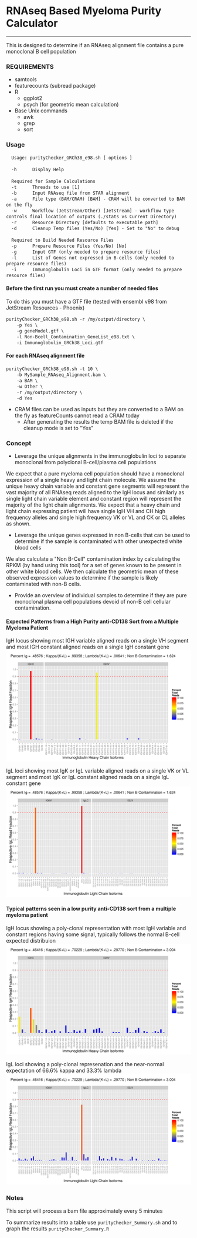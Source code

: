 # RNAseq Based Myeloma Purity Calculator
----

This is designed to determine if an RNAseq alignment file contains a pure monoclonal B cell population

### REQUIREMENTS

* samtools
* featurecounts (subread package)
* R
  * ggplot2
  * psych (for geometric mean calculation)
* Base Unix commands
  * awk
  * grep
  * sort

### Usage

```
  Usage: purityChecker_GRCh38_e98.sh [ options ]

  -h      Display Help

  Required for Sample Calculations  
  -t      Threads to use [1]  
  -b      Input RNAseq file from STAR alignment  
  -a      File type (BAM/CRAM) [BAM] - CRAM will be converted to BAM on the fly  
  -w      Workflow (Jetstream/Other) [Jetstream] - workflow type controls final location of outputs (./stats vs Current Directory)  
  -r      Resource Directory [defaults to executable path]  
  -d      Cleanup Temp files (Yes/No) [Yes] - Set to "No" to debug  

  Required to Build Needed Resource Files  
  -p      Prepare Resource Files (Yes/No) [No]  
  -g      Input GTF (only needed to prepare resource files)  
  -l      List of Genes not expressed in B-cells (only needed to prepare resource files)  
  -i      Immunoglobulin Loci in GTF format (only needed to prepare resource files)  
```  

#### Before the first run you must create a number of needed files
To do this you must have a GTF file (tested with ensembl v98 from JetStream Resources - Phoenix)
```
purityChecker_GRCh38_e98.sh -r /my/output/directory \
    -p Yes \
    -g geneModel.gtf \
    -l Non-Bcell_Contamination_GeneList_e98.txt \
    -i Immunoglobulin_GRCh38_Loci.gtf
```

#### For each RNAseq alignment file
``` 
purityChecker_GRCh38_e98.sh -t 10 \
    -b MySample_RNAseq_Alignment.bam \
    -a BAM \
    -w Other \
    -r /my/output/directory \
    -d Yes 
```
* CRAM files can be used as inputs but they are converted to a BAM on the fly as featureCounts cannot read a CRAM today
  * After generating the results the temp BAM file is deleted if the cleanup mode is set to "Yes"

### Concept

* Leverage the unique alignments in the immunoglobulin loci to separate monoclonal from polyclonal B-cell/plasma cell populations

We expect that a pure myeloma cell population should have a monoclonal expression of a single heavy and light chain molecule. We assume the unique heavy chain variable and constant gene segments will represent the vast majority of all RNAseq reads aligned to the IgH locus and similarly as single light chain variable element and constant region will represent the majority of the light chain alignments.  We expect that a heavy chain and light chain expressing patient will have single IgH VH and CH high frequency alleles and single high frequency VK or VL and CK or CL alleles as shown.

* Leverage the unique genes expressed in non B-cells that can be used to determine if the sample is contaminated with other unexpected white blood cells

We also calculate a "Non B-Cell" contamination index by calculating the RPKM (by hand using this tool) for a set of genes known to be present in other white blood cells.  We then calculate the geometric mean of these observed expression values to determine if the sample is likely contaminated with non-B cells.

* Provide an overview of individual samples to determine if they are pure monoclonal plasma cell populations devoid of non-B cell cellular contamination.

#### Expected Patterns from a High Purity anti-CD138 Sort from a Multiple Myeloma Patient
IgH locus showing most IGH variable aligned reads on a single VH segment and most IGH constant aligned reads on a single IgH constant gene
![IgH Locus](/myeloma_purityCalculator_RNAseq/images/Expected_Good_Myeloma_IgH.png)

IgL loci showing most IgK or IgL variable aligned reads on a single VK or VL segment and most IgK or IgL constant aligned reads on a single IgL constant gene
![IgL Loci](/myeloma_purityCalculator_RNAseq/images/Expected_Good_Myeloma_IgL.png)

#### Typical patterns seen in a low purity anti-CD138 sort from a multiple myeloma patient
IgH locus showing a poly-clonal representation with most IgH variable and constant regions having some signal, typically follows the normal B-cell expected distribuion
![IgH Locus](/myeloma_purityCalculator_RNAseq/images/Low_Purity_Myeloma_IgH.png)

IgL loci showing a poly-clonal represenation and the near-normal expectation of 66.6% kappa and 33.3% lambda
![IgL Loci](/myeloma_purityCalculator_RNAseq/images/Low_Purity_Myeloma_IgL.png)

### Notes

This script will process a bam file approximately every 5 minutes

To summarize results into a table use `purityChecker_Summary.sh` and to graph the results `purityChecker_Summary.R`

